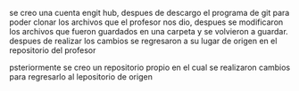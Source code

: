 se creo una cuenta engit hub, despues de descargo el programa de git para poder clonar los archivos que el profesor nos dio, despues se modificaron los archivos que fueron guardados en una carpeta y se volvieron a guardar.
despues de realizar los cambios se regresaron a su lugar de origen en el repositorio del profesor

psteriormente se creo un repositorio propio en el cual se realizaron cambios para regresarlo al lepositorio de origen 
